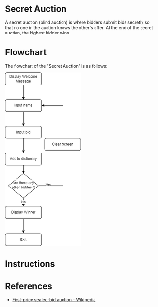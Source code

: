 # Secret Auction
A secret auction (blind auction) is where bidders submit bids secretly so that no one in the auction knows the other's offer. At the end of the secret auction, the highest bidder wins.

# Flowchart 
The flowchart of the "Secret Auction" is as follows: 

![flowchart_silent_auction.png](project_files/flowchart_silent_auction.png)

# Instructions 

# References
- [First-price sealed-bid auction - Wikipedia](https://en.wikipedia.org/wiki/First-price_sealed-bid_auction) 